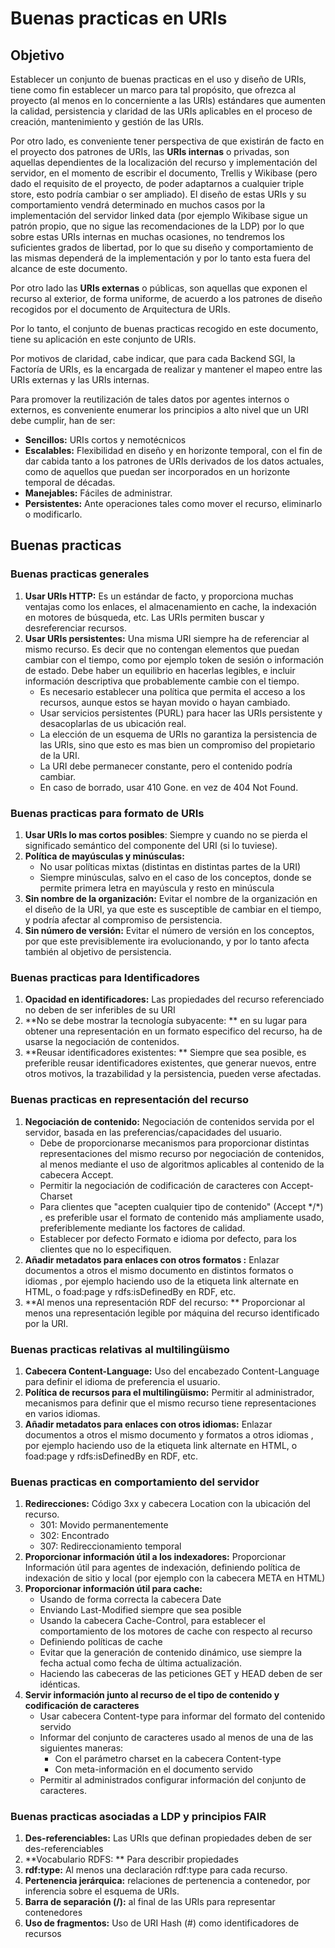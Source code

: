 # Buenas practicas en URIs

## Objetivo

Establecer un conjunto de buenas practicas en el uso y diseño de URIs, tiene como fin establecer un marco para tal propósito,  que ofrezca al proyecto (al menos en lo concerniente a las URIs) estándares que aumenten la calidad, persistencia y claridad de las URIs aplicables en el proceso de creación, mantenimiento y gestión de las URIs.

Por otro lado, es conveniente tener perspectiva de que existirán de facto en el proyecto dos patrones de URIs, las **URIs internas** o privadas, son aquellas dependientes de la localización del recurso y implementación del servidor, en el momento de escribir el documento, Trellis y Wikibase (pero dado el requisito de el proyecto, de poder adaptarnos a cualquier triple store, esto podría cambiar o ser ampliado). El diseño de estas URIs y su comportamiento vendrá determinado en muchos casos por la implementación del servidor linked data (por ejemplo Wikibase sigue un patrón propio, que no sigue las recomendaciones de la LDP) por lo que sobre estas URIs internas en muchas ocasiones, no tendremos los suficientes grados de libertad, por lo que su diseño y comportamiento de las mismas dependerá de la implementación y por lo tanto esta fuera del alcance de este documento. 

Por otro lado las **URIs externas** o públicas, son aquellas que exponen el recurso al exterior, de forma uniforme, de acuerdo a los patrones de diseño recogidos por el documento de Arquitectura de URIs.

Por lo tanto, el conjunto de buenas practicas recogido en este documento,  tiene su aplicación en este conjunto de URIs.

Por motivos de claridad, cabe indicar, que para cada Backend SGI, la Factoría de URIs, es la encargada de realizar y mantener el mapeo entre las URIs externas y las URIs internas.

Para promover la reutilización de tales datos por agentes internos o externos, es conveniente enumerar los principios a alto nivel que un URI debe cumplir, han de ser: 

- **Sencillos:** URIs cortos y nemotécnicos
- **Escalables:** Flexibilidad en diseño y en horizonte temporal, con el fin de dar cabida tanto a los patrones de URIs derivados de los datos actuales, como de aquellos que puedan ser incorporados en un horizonte temporal de décadas.
- **Manejables:** Fáciles de administrar.
- **Persistentes:** Ante operaciones tales como mover el recurso, eliminarlo o modificarlo.

## Buenas practicas

### Buenas practicas generales

1. **Usar URIs HTTP:** Es un estándar de facto, y proporciona muchas ventajas como los enlaces, el almacenamiento en cache, la indexación en motores de búsqueda, etc. Las URIs permiten buscar y desreferenciar recursos. 
2. **Usar URIs persistentes:** Una misma URI siempre ha de referenciar al mismo recurso. Es decir que no contengan elementos que puedan cambiar con el tiempo, como por ejemplo token de sesión o información de estado. Debe haber un equilibrio en hacerlas legibles, e incluir información descriptiva que probablemente cambie con el tiempo.
   - Es necesario establecer una política que permita el acceso a los recursos, aunque estos se hayan movido o hayan cambiado.
   - Usar servicios persistentes (PURL) para hacer las URIs persistente y desacoplarlas de us ubicación real.
   - La elección de un esquema de URIs no garantiza la persistencia de las URIs, sino que esto es mas bien un compromiso del propietario de la URI.
   - La URI debe permanecer constante, pero el contenido podría cambiar.
   - En caso de borrado, usar 410 Gone. en vez de 404 Not Found.

### Buenas practicas para formato de URIs

1. **Usar URIs lo mas cortos posibles**: Siempre y cuando no se pierda el significado semántico del componente del URI (si lo tuviese).
2. **Política de mayúsculas y minúsculas:**
   - No usar políticas mixtas (distintas en distintas partes de la URI)
   - Siempre minúsculas, salvo en el caso de los conceptos, donde se permite primera letra en mayúscula y resto en minúscula
3. **Sin nombre de la organización:**  Evitar el nombre de la organización en el diseño de la URI, ya que este es susceptible de cambiar en el tiempo, y podría afectar al compromiso de persistencia.
4. **Sin número de versión:**  Evitar el número de versión en los conceptos, por que este previsiblemente ira evolucionando, y por lo tanto afecta también al objetivo de persistencia.

### Buenas practicas para Identificadores

1. **Opacidad en identificadores:** Las propiedades del recurso referenciado no deben de ser inferibles de su URI
2. **No se debe mostrar la tecnología subyacente: ** en su lugar para obtener una representación en un formato especifico del recurso, ha de usarse la negociación de contenidos.
3. **Reusar identificadores existentes: ** Siempre que sea posible, es preferible reusar identificadores existentes, que generar nuevos, entre otros motivos, la trazabilidad y la persistencia, pueden verse afectadas.

### Buenas practicas en representación del recurso

1. **Negociación de contenido:** Negociación de contenidos servida por el servidor, basada en las preferencias/capacidades del usuario.
   - Debe de proporcionarse mecanismos para proporcionar distintas representaciones del mismo recurso por negociación de contenidos, al menos mediante el uso de algoritmos aplicables al contenido de la cabecera Accept.
   - Permitir la negociación de codificación de caracteres con Accept-Charset
   - Para clientes que "acepten cualquier tipo de contenido" (Accept \*/\*) , es preferible usar el formato de contenido más ampliamente usado, preferiblemente mediante los factores de calidad.
   - Establecer por defecto Formato e idioma por defecto, para los clientes que no lo especifiquen.
2. **Añadir metadatos para enlaces con otros formatos :** Enlazar documentos a otros el mismo documento en distintos formatos o idiomas , por ejemplo haciendo uso de la etiqueta link alternate en HTML, o  foad:page y  rdfs:isDefinedBy en RDF, etc.
3. **Al menos una representación RDF del recurso: ** Proporcionar al menos una representación legible por máquina del recurso identificado por la URI.

### Buenas practicas relativas al multilingüismo

1. **Cabecera Content-Language:** Uso del encabezado Content-Language para definir el idioma de preferencia el usuario.
2. **Política de recursos para el multilingüismo:**  Permitir al administrador, mecanismos para definir que el mismo recurso tiene representaciones en varios idiomas.
3. **Añadir metadatos para enlaces con otros idiomas:** Enlazar documentos a otros el mismo documento y formatos a otros idiomas , por ejemplo haciendo uso de la etiqueta link alternate en HTML, o  foad:page y  rdfs:isDefinedBy en RDF, etc.

### Buenas practicas en comportamiento del servidor

1. **Redirecciones:** Código 3xx y cabecera Location con la ubicación del recurso.
   - 301: Movido permanentemente
   - 302: Encontrado
   - 307: Redireccionamiento temporal
2. **Proporcionar información útil a los indexadores:**   Proporcionar Información útil para agentes de indexación, definiendo política de indexación de sitio y local (por ejemplo con la cabecera META en HTML)
3. **Proporcionar información útil para cache:**  
   - Usando de forma correcta la cabecera Date
   - Enviando Last-Modified siempre que sea posible
   - Usando la cabecera Cache-Control, para establecer el comportamiento de los motores de cache con respecto al recurso
   - Definiendo políticas de cache
   - Evitar que la generación de contenido dinámico, use siempre la fecha actual como fecha de última actualización.
   - Haciendo las cabeceras de las peticiones GET y HEAD deben de ser idénticas.
4. **Servir información junto al recurso de el tipo de contenido y codificación de caracteres**
   - Usar cabecera Content-type para informar del formato del contenido servido
   - Informar del conjunto de caracteres usado al menos de una de las siguientes maneras:
     - Con el parámetro charset en la cabecera Content-type
     - Con meta-información en el documento servido
   - Permitir al administrados configurar información del conjunto de caracteres.

### Buenas practicas asociadas a LDP y principios FAIR

1. **Des-referenciables:** Las URIs que definan propiedades deben de ser des-referenciables
2. **Vocabulario RDFS: ** Para describir propiedades
3. **rdf:type:** Al menos una declaración rdf:type para cada recurso.
4. **Pertenencia jerárquica:** relaciones de pertenencia a contenedor, por inferencia sobre el esquema de URIs.
5. **Barra de separación (/):** al final de las URIs para representar contenedores
6. **Uso de fragmentos:** Uso de URI Hash (#) como identificadores de recursos